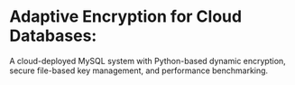 # Adaptive Encryption for Cloud Databases:
A cloud-deployed MySQL system with Python-based dynamic encryption, secure file-based key management, and performance benchmarking.
